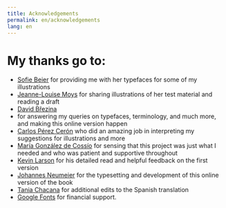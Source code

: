 ```yaml
---
title: Acknowledgements
permalink: en/acknowledgements
lang: en
---
```


# My thanks go to:

- [Sofie Beier](https://royaldanishacademy.com/employee/sofie-beier) for providing me with her typefaces for some of my illustrations
- [Jeanne-Louise Moys](https://ahc.leeds.ac.uk/staff/4287/dr-jeanne-louise-moys) for sharing illustrations of her test material and reading a draft
- [David Březina](https://www.mrbrezina.com/)
-  for answering my queries on typefaces, terminology, and much more, and making this online version happen
- [Carlos Pérez Cerón](https://www.researchgate.net/profile/Carlos-Perez-Ceron) who did an amazing job in interpreting my suggestions for illustrations and more
- [María González de Cossío](https://www.linkedin.com/in/maria-gonzalez-de-cossío-a1272b76) for sensing that this project was just what I needed and who was patient and supportive throughout
- [Kevin Larson](https://www.microsoft.com/en-us/research/people/kevlar/) for his detailed read and helpful feedback on the first version
- [Johannes Neumeier](https://underscoretype.com) for the typesetting and development of this online version of the book
- [Tania Chacana](https://taniachacana.com) for additional edits to the Spanish translation
- [Google Fonts](http://fonts.google.com) for financial support.
